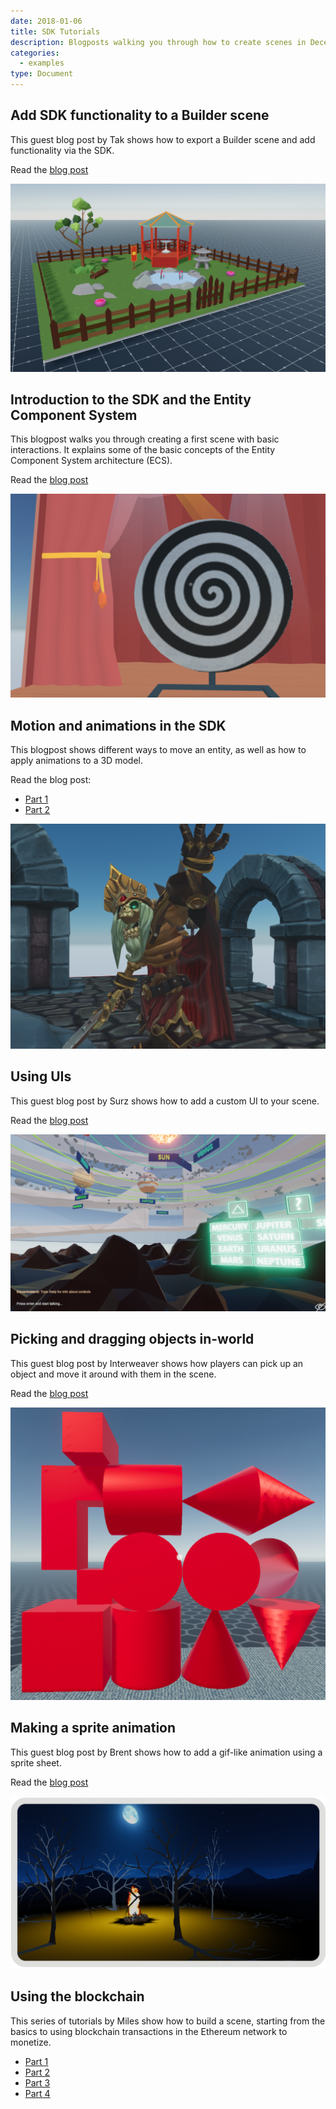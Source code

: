 ```yaml
---
date: 2018-01-06
title: SDK Tutorials
description: Blogposts walking you through how to create scenes in Decentraland.
categories:
  - examples
type: Document
---
```


## Add SDK functionality to a Builder scene

This guest blog post by Tak shows how to export a Builder scene and add functionality via the SDK.

Read the [blog post](https://decentraland.org/blog/tutorials/adding-functionality-builder-scene/)

![](/images/media/tutorial-builder.jpg)

## Introduction to the SDK and the Entity Component System

This blogpost walks you through creating a first scene with basic interactions. It explains some of the basic concepts of the Entity Component System architecture (ECS).

Read the [blog post](https://decentraland.org/blog/tutorials/intro-to-sdk-v5/)

![](/images/media/example-hypno-wheel.png)

## Motion and animations in the SDK

This blogpost shows different ways to move an entity, as well as how to apply animations to a 3D model.

Read the blog post:

- [Part 1](https://decentraland.org/blog/tutorials/motion-animations-in-SDK-5/)
- [Part 2](https://decentraland.org/blog/tutorials/motion-animations-in-SDK-5-part-2/)

![](/images/media/example-gnark.png)

## Using UIs

This guest blog post by Surz shows how to add a custom UI to your scene.

Read the [blog post](https://decentraland.org/blog/tutorials/adding-a-ui/)

![](/images/media/tutorial-ui.png)

## Picking and dragging objects in-world

This guest blog post by Interweaver shows how players can pick up an object and move it around with them in the scene.

Read the [blog post](https://decentraland.org/blog/announcements/building-blocks/)

![](/images/media/tutorial-blocks.png)

## Making a sprite animation

This guest blog post by Brent shows how to add a gif-like animation using a sprite sheet.

Read the [blog post](https://decentraland.org/blog/tutorials/creating-a-sprite-fire/)

![](/images/media/tutorial-sprites.png)

## Using the blockchain

This series of tutorials by Miles show how to build a scene, starting from the basics to using blockchain transactions in the Ethereum network to monetize.

- [Part 1](https://www.decentral.games/blog/tutorial-1-setting-up-the-decentraland-environment-and-building-your-first-scene)
- [Part 2](https://www.decentral.games/blog/tutorial-2-using-custom-models-and-introduction-to-scripting)
- [Part 3](https://www.decentral.games/blog/decentral-games-tutorial-3-advanced-scripting-with-systems)
- [Part 4](https://www.decentral.games/blog/tutorial-4-using-the-ethereum-blockchain-in-your-scene)

<!--
## Simple interactive scene

[Simple interactive scene](https://blog.decentraland.org/build-your-first-interactive-scene-using-the-sdk-5d6895ac78f0)

This blogpost walks you through creating a scene with basic interactions.

[Full scene code](https://github.com/decentraland/documentation).

## Multiuser scene

[Multiuser scene](https://blog.decentraland.org/sdk-highlight-building-an-underwater-landscape-5bfcce73ff35).

This blogpost walks you through making a scene have a shared state for all of its users.

## Dynamic flock of hummingbirds

[Dynamic flock of hummingbirds](https://blog.decentraland.org/developer-tutorial-creating-a-dynamic-flock-of-hummingbirds-8c2cd41f8296).

This blogpost walks you through animating 3D models, and handling a number of entities that changes over time. Each bird flies randomly following its own loop, and each time you click the tree a new bird is added to the scene.

## Memory game

[Memory game](https://blog.decentraland.org/building-a-memory-game-using-decentralands-sdk-87ee35968f8d).

This blogpost describes the code of a "Simon Says" type game. This game is a good example of how to add more complex logic into a scene.

[Full scene code](https://github.com/decentraland/sample-scene-memory-game)

## Port a game from Redux

[Chess game](https://blog.decentraland.org/developer-tutorial-port-a-redux-chess-game-to-decentraland-49f509b2eba6)

This blogpost walks you through importing the logic of an existing 2D game built with Redux into a Decentraland scene.

## Call an API from a scene

[Weather from an API](https://blog.decentraland.org/developer-tutorial-simulate-weather-in-decentraland-using-real-world-data-eb1162716d5b)

This blogpost explains how to call a weather API from your scene to display different weather conditions based on that.
-->
